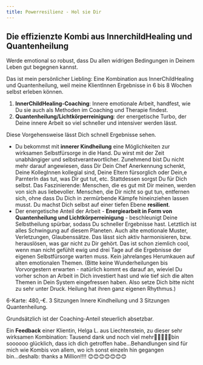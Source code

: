 ```yaml
---
title: Powerresilienz - Hol sie Dir
---
```


## Die effizienzte Kombi aus InnerchildHealing und Quantenheilung


Werde emotional so robust, dass Du allen widrigen Bedingungen in Deinem Leben gut begegnen kannst.   

Das ist mein persönlicher Liebling: Eine Kombination aus InnerChildHealing und Quantenheilung, weil meine KlientInnen Ergebnisse in 6 bis 8 Wochen selbst erleben können. 

1. **InnerChildHealing-Coaching**: Innere emotionale Arbeit, handfest, wie Du sie auch als Methoden im Coaching und Therapie findest. 
2. **Quantenheilung/Lichtkörperreinigung**: der energetische Turbo, der Deine innere Arbeit so viel schneller und intensiver werden lässt. 

Diese Vorgehensweise lässt Dich schnell Ergebnisse sehen. 
- Du bekommst mit **innerer Kindheilung** eine Möglichkeiten zur wirksamen Selbstfürsorge in die Hand. Du wirst mit der Zeit unabhängiger und selbstverantwortlicher.  Zunehmend bist Du nicht mehr darauf angewiesen, dass Dir Dein Chef Anerkennung schenkt, Deine KollegInnen kollegial sind, Deine Eltern fürsorglich oder Dein,e ParnterIn das tut, was Dir gut tut, etc. Stattdessen sorgst Du für Dich selbst. Das Faszinierende: Menschen, die es gut mit Dir meinen, werden von sich aus liebevoller. Menschen, die Dir nicht so gut tun, entfernen sich, ohne dass Du Dich in zermürbende Kämpfe hineinziehen lassen musst. Du machst Dich selbst auf einer tiefen Ebene **resilient**. 
- Der energetische Anteil der Arbeit - **Energiearbeit in Form von Quantenheilung und Lichtkörperreinigung** - beschleunigt Deine Selbstheilung spürbar, sodass Du schneller Ergebnisse hast. Letztlich ist alles Schwingung auf diesem Planeten. Auch alte emotionale Muster, Verletzungen, Glaubenssätze. Das lässt sich aktiv harmonisieren, bzw. herauslösen, was gar nicht zu Dir gehört. Das ist schon ziemlich cool, wenn man nicht gefühlt ewig und drei Tage auf die Ergebnisse der eigenen Selbstfürsorge warten muss. Kein jahrelanges Herumkauen auf alten emotionalen Themen. (Bitte keine Wunderheilungen bis Vorvorgestern erwarten - natürlich kommt es darauf an, wieviel Du vorher schon an Arbeit in Dich investiert hast und wie tief sich die alten Themen in Dein System eingefressen haben. Also setze Dich bitte nicht zu sehr unter Druck. Heilung hat ihren ganz eigenen Rhythmus.) 

6-Karte: 480,-€. 3 Sitzungen Innere Kindheilung und 3 Sitzungen Quantenheilung. 

Grundsätzlich ist der Coaching-Anteil steuerlich absetzbar.

Ein **Feedback** einer Klientin, Helga L. aus Liechtenstein, zu dieser sehr wirksamen Kombination: 
Tausend dank und noch viel mehr🙏🙏🙏🙏🙏bin soooooo glücklich, dass ich dich getroffen habe...Behandlungen sind für mich wie Kombis von allem, wo ich sonst einzeln hin gegangen bin...deshalb: thanks a Million!!!! 😊😊😊😊😊😊😊






